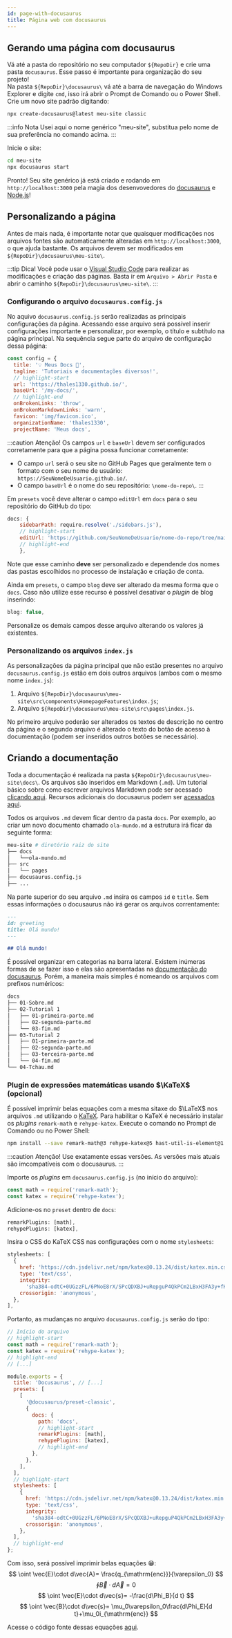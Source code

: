 ```yaml
---
id: page-with-docusaurus
title: Página web com docusaurus
---
```


## Gerando uma página com docusaurus
Vá até a pasta do repositório no seu computador `${RepoDir}` e crie uma pasta `docusaurus`. Esse passo é importante para organização do seu projeto!  
Na pasta `${RepoDir}\docusaurus\` vá até a barra de navegação do Windows Explorer e digite `cmd`, isso irá abrir o Prompt de Comando ou o Power Shell. Crie um novo site padrão digitando:
~~~bash
npx create-docusaurus@latest meu-site classic
~~~

:::info Nota
Usei aqui o nome genérico "meu-site", substitua pelo nome de sua preferência no comando acima.
:::

Inicie o site:
~~~bash
cd meu-site
npx docusaurus start
~~~

Pronto! Seu site genérico já está criado e rodando em `http://localhost:3000` pela magia dos desenvovedores do [docusaurus](https://docusaurus.io/) e [Node.js](https://nodejs.org/en/download/)!

## Personalizando a página
Antes de mais nada, é importante notar que quaisquer modificações nos arquivos fontes são automaticamente alteradas em `http://localhost:3000`, o que ajuda bastante. Os arquivos devem ser modificados em `${RepoDir}\docusaurus\meu-site\`.

:::tip Dica!
Você pode usar o [Visual Studio Code](https://code.visualstudio.com/) para realizar as modificações e criação das páginas. Basta ir em `Arquivo > Abrir Pasta` e abrir o caminho `${RepoDir}\docusaurus\meu-site\`.
:::

### Configurando o arquivo `docusaurus.config.js`
No aquivo `docusaurus.config.js` serão realizadas as principais configurações da página. Acessando esse arquivo será possível inserir configurações importante e personalizar, por exemplo, o título e subtítulo na página principal. Na sequência segue parte do arquivo de configuração dessa página:
~~~js title="docusaurus.config.js"
const config = {
  title: '💡 Meus Docs 📖',
  tagline: 'Tutoriais e documentações diversos!',
  // highlight-start
  url: 'https://thales1330.github.io/',
  baseUrl: '/my-docs/',
  // highlight-end
  onBrokenLinks: 'throw',
  onBrokenMarkdownLinks: 'warn',
  favicon: 'img/favicon.ico',
  organizationName: 'thales1330', 
  projectName: 'Meus docs',
~~~

:::caution Atenção!
Os campos `url` e `baseUrl` devem ser configurados corretamente para que a página possa funcionar corretamente:
- O campo `url` será o seu site no GitHub Pages que geralmente tem o formato com o seu nome de usuário: `https://SeuNomeDeUsuario.github.io/`.
- O campo `baseUrl` é o nome do seu repositório: `\nome-do-repo\`.
:::

Em `presets` você deve alterar o campo `editUrl` em `docs` para o seu repositório do GitHub do tipo:
~~~js title="docusaurus.config.js"
docs: {
    sidebarPath: require.resolve('./sidebars.js'),
    // highlight-start
    editUrl: 'https://github.com/SeuNomeDeUsuario/nome-do-repo/tree/main/docs/docs/',
    // highlight-end
    },
~~~
Note que esse caminho **deve** ser personalizado e dependende dos nomes das pastas escolhidos no processo de instalação e criação de conta.

Ainda em `presets`, o campo `blog` deve ser alterado da mesma forma que o `docs`. Caso não utilize esse recurso é possível desativar o *plugin* de blog inserindo:
~~~js title="docusaurus.config.js"
blog: false,
~~~
 
Personalize os demais campos desse arquivo alterando os valores já existentes.

### Personalizando os arquivos `index.js`
As personalizações da página principal que não estão presentes no arquivo `docusaurus.config.js` estão em dois outros arquivos (ambos com o mesmo nome `index.js`):
1. Arquivo `${RepoDir}\docusaurus\meu-site\src\components\HomepageFeatures\index.js`;
2. Arquivo `${RepoDir}\docusaurus\meu-site\src\pages\index.js`.

No primeiro arquivo poderão ser alterados os textos de descrição no centro da página e o segundo arquivo é alterado o texto do botão de acesso à documentação (podem ser inseridos outros botões se necessário).

## Criando a documentação
Toda a documentação é realizada na pasta `${RepoDir}\docusaurus\meu-site\docs\`. Os arquivos são inseridos em Markdown (`.md`). Um tutorial básico sobre como escrever arquivos Markdown pode ser acessado [clicando aqui](https://docs.github.com/pt/get-started/writing-on-github/getting-started-with-writing-and-formatting-on-github/basic-writing-and-formatting-syntax). Recursos adicionais do docusaurus podem ser [acessados aqui](https://docusaurus.io/pt-BR/docs/markdown-features).

Todos os arquivos `.md` devem ficar dentro da pasta `docs`. Por exemplo, ao criar um novo documento chamado `ola-mundo.md` a estrutura irá ficar da seguinte forma:
~~~bash
meu-site # diretório raiz do site
├── docs
│   └──ola-mundo.md
├── src
│   └── pages
├── docusaurus.config.js
├── ...
~~~

Na parte superior do seu arquivo `.md` insira os campos `id` e `title`. Sem essas informações o docusaurus não irá gerar os arquivos correntamente:
~~~md
---
id: greeting
title: Olá mundo!
---

## Olá mundo!
~~~

É possível organizar em categorias na barra lateral. Existem inúmeras formas de se fazer isso e elas são apresentadas na [documentação do docusaurus](https://docusaurus.io/pt-BR/docs/sidebar). Porém, a maneira mais simples é nomeando os arquivos com prefixos numéricos:
~~~bash
docs
├── 01-Sobre.md
├── 02-Tutorial 1
│   ├── 01-primeira-parte.md
│   ├── 02-segunda-parte.md
│   └── 03-fim.md
├── 03-Tutorial 2
│   ├── 01-primeira-parte.md
│   ├── 02-segunda-parte.md
│   ├── 03-terceira-parte.md
│   └── 04-fim.md
└── 04-Tchau.md
~~~

### Plugin de expressões matemáticas usando $\KaTeX$ (opcional)
É possível imprimir belas equações com a mesma sitaxe do $\LaTeX$ nos arquivos `.md` utilizando o [KaTeX](https://katex.org/). Para habilitar o KaTeX é necessário instalar os *plugins* `remark-math` e `rehype-katex`. Execute o comando no Prompt de Comando ou no Power Shell:

~~~bash
npm install --save remark-math@3 rehype-katex@5 hast-util-is-element@1.1.0
~~~

:::caution Atenção!
Use exatamente essas versões. As versões mais atuais são imcompatíveis com o docusaurus.
:::

Importe os *plugins* em `docusaurus.config.js` (no início do arquivo):
~~~js
const math = require('remark-math');
const katex = require('rehype-katex');
~~~

Adicione-os no `preset` dentro de `docs`:
~~~js
remarkPlugins: [math],
rehypePlugins: [katex],
~~~

Insira o CSS do KaTeX CSS nas configurações com o nome `stylesheets`:
~~~js
stylesheets: [
  {
    href: 'https://cdn.jsdelivr.net/npm/katex@0.13.24/dist/katex.min.css',
    type: 'text/css',
    integrity:
      'sha384-odtC+0UGzzFL/6PNoE8rX/SPcQDXBJ+uRepguP4QkPCm2LBxH3FA3y+fKSiJ+AmM',
    crossorigin: 'anonymous',
  },
],
~~~

Portanto, as mudanças no arquivo `docusaurus.config.js` serão do tipo:
~~~js title="docusaurus.config.js"
// Início do arquivo
// highlight-start
const math = require('remark-math');
const katex = require('rehype-katex');
// highlight-end
// [...]

module.exports = {
  title: 'Docusaurus', // [...]  
  presets: [
    [
      '@docusaurus/preset-classic',
      {
        docs: {
          path: 'docs',
          // highlight-start
          remarkPlugins: [math],
          rehypePlugins: [katex],
          // highlight-end
        },
      },
    ],
  ],
  // highlight-start
  stylesheets: [
    {
      href: 'https://cdn.jsdelivr.net/npm/katex@0.13.24/dist/katex.min.css',
      type: 'text/css',
      integrity:
        'sha384-odtC+0UGzzFL/6PNoE8rX/SPcQDXBJ+uRepguP4QkPCm2LBxH3FA3y+fKSiJ+AmM',
      crossorigin: 'anonymous',
    },
  ],
  // highlight-end
};
~~~

Com isso, será possível imprimir belas equações 😁:
$$
\oint \vec{E}\cdot d\vec{A}= \frac{q_{\mathrm{enc}}}{\varepsilon_0}
$$
$$
\oint \vec{B}\cdot d\vec{A}=0
$$
$$
\oint \vec{E}\cdot d\vec{s}= -\frac{d\Phi_B}{d t}
$$
$$
\oint \vec{B}\cdot d\vec{s}= \mu_0\varepsilon_0\frac{d\Phi_E}{d t}+\mu_0i_{\mathrm{enc}}
$$

Acesse o código fonte dessas equações [aqui](../../Engenharia%20El%C3%A9trica/maxwell-eq-latex).